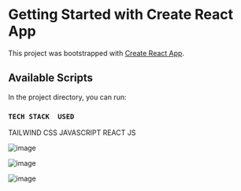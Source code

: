 # Getting Started with Create React App

This project was bootstrapped with [Create React App](https://github.com/facebook/create-react-app).

## Available Scripts

In the project directory, you can run:

### `TECH STACK  USED`
TAILWIND CSS 
JAVASCRIPT
REACT JS



![image](https://github.com/cheshta0112/weather_app/assets/104692214/8f276ae5-6282-49b8-8df2-c03899f8e58f)

![image](https://github.com/cheshta0112/weather_app/assets/104692214/122f0148-a5ce-4732-b923-86f916ed3cab)

![image](https://github.com/cheshta0112/weather_app/assets/104692214/4fe252fa-defc-4145-9210-2c1ccc88fc20)

